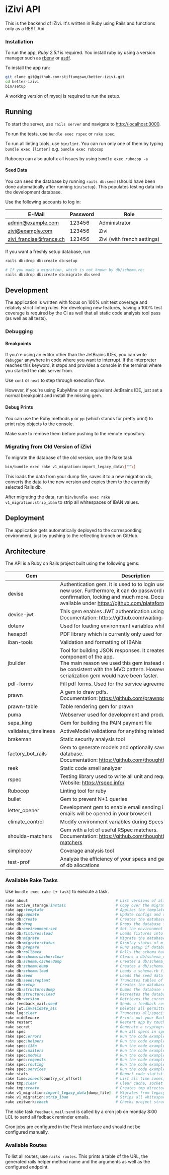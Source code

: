 # iZivi API

This is the backend of iZivi. It's written in Ruby using Rails and functions only as a REST Api.

### Installation

To run the app, *Ruby 2.5.1* is required. You install ruby by using a version manager such as [rbenv](https://github.com/rbenv/rbenv) or [asdf](https://github.com/asdf-vm/asdf). 

To install the app run:

```bash
git clone git@github.com:stiftungswo/better-izivi.git
cd better-izivi
bin/setup
```

A working version of mysql is required to run the setup.

## Running

To start the server, use `rails server` and navigate to [http://localhost:3000](http://localhost:3000). 

To run the tests, use `bundle exec rspec` or `rake spec`.

To run all linting tools, use `bin/lint`. You can run only one of them by typing `bundle exec [linter]` e.g. `bundle exec rubocop`

Rubocop can also autofix all issues by using `bundle exec rubocop -a`

#### Seed Data

You can seed the database by running `rails db:seed` (should have been done automatically after running `bin/setup`).
This populates testing data into the development database.

Use the following accounts to log in:

| E-Mail                  | Password | Role                        |
| ----------------------- | -------- | --------------------------- |
| admin@example.com       | 123456   | Administrator               |
| zivi@example.com        | 123456   | Zivi                        |
| zivi_francise@france.ch | 123456   | Zivi (with french settings) |

If you want a freshly setup database, run

```bash
rails db:drop db:create db:setup

# If you made a migration, which is not known by db/schema.rb:
rails db:drop db:create db:migrate db:seed
```

## Development

The application is written with focus on 100% unit test coverage and relativly strict linting rules. For developing new features, having a 100% test coverage is required by the CI as well that all static code analysis tool pass (as well as all tests).

### Debugging

#### Breakpoints

If you're using an editor other than the JetBrains IDEs, you can write `debugger` anywhere in code where you want to interrupt. If the interpreter reaches this keyword, it stops and provides a console in the terminal where you started the rails server from.

Use `cont` or `next` to step through execution flow.

However, if you're using RubyMine or an equivalent JetBrains IDE, just set a normal breakpoint and install the missing gem.

#### Debug Prints

You can use the Ruby methods `p` or `pp` (which stands for pretty print) to print ruby objects to the console.

Make sure to remove them before pushing to the remote repository.

### Migrating from Old Version of iZivi

To migrate the database of the old version, use the Rake task

```bash
bin/bundle exec rake v1_migration:import_legacy_data\[""\]
```

This loads the data from your dump file, saves it to a new migration db, converts the data to the new version and copies them to the currently selected Rails db.

After migrating the data, run `bin/bundle exec rake v1_migration:strip_iban` to strip all whitespaces of IBAN values.

## Deployment

The application gets automatically deployed to the corresponding environment, just by pushing to the reflecting branch on GitHub.

## Architecture

The API is a Ruby on Rails project built using the following gems:

| Gem                  | Description                                                                                                                                                                                                                                               |
| -------------------- | --------------------------------------------------------------------------------------------------------------------------------------------------------------------------------------------------------------------------------------------------------- |
| devise               | Authentication gem. It is used to to login users and to register new user. Furthermore, it can do password resets, confirmation, locking and much more. Documentation is available under https://github.com/plataformatec/devise                          |
| devise-jwt           | This gem enables JWT authentication using the devise gem. Documentation: https://github.com/waiting-for-dev/devise-jwt                                                                                                                                    |
| dotenv               | Used for loading environment variables while developing                                                                                                                                                                                                   |
| hexapdf              | PDF library which is currently only used for combining pdf files                                                                                                                                                                                          |
| iban-tools           | Validation and formatting of IBANs                                                                                                                                                                                                                        |
| jbuilder             | Tool for building JSON responses. It creates the "View" component of the app. <br/>The main reason we used this gem instead of serializing is to be consistent with the MVC pattern. However, the active record serialization gem would have been faster. |
| pdf-forms            | Fill pdf forms. Used for the service agreement                                                                                                                                                                                                            |
| prawn                | A gem to draw pdfs. Documentation: https://github.com/prawnpdf/prawn                                                                                                                                                                                      |
| prawn-table          | Table rendering gem for prawn                                                                                                                                                                                                                             |
| puma                 | Webserver used for development and production                                                                                                                                                                                                             |
| sepa_king            | Gem for building the PAIN payment file                                                                                                                                                                                                                    |
| validates_timeliness | ActiveModel validations for anything related to dates/time                                                                                                                                                                                                |
| brakeman             | Static security analysis tool                                                                                                                                                                                                                             |
| factory_bot_rails    | Gem to generate models and optionally save them to the testing database. Documentation: https://github.com/thoughtbot/factory_bot_rails                                                                                                                   |
| reek                 | Static code smell analyzer                                                                                                                                                                                                                                |
| rspec                | Testing library used to write all unit and request specs. Website: https://rspec.info/                                                                                                                                                                    |
| Rubocop              | Linting tool for ruby                                                                                                                                                                                                                                     |
| bullet               | Gem to prevent N+1 queries                                                                                                                                                                                                                                |
| letter_opener        | Development gem to enable email sending in browser (sent emails will be opened in your browser)                                                                                                                                                           |
| climate_control      | Modify environment variables during Specs                                                                                                                                                                                                                 |
| shoulda-matchers     | Gem with a lot of useful RSpec matchers. Documentation: https://github.com/thoughtbot/shoulda-matchers                                                                                                                                                    |
| simplecov            | Coverage analysis tool                                                                                                                                                                                                                                    |
| test-prof            | Analyze the efficiency of your specs and generate flamegraphs of db allocations                                                                                                                                                                           |

### Available Rake Tasks

Use `bundle exec rake [+ task]` to execute a task.

```ruby
rake about                                       # List versions of all Rails frameworks and the environment
rake active_storage:install                      # Copy over the migration needed to the application
rake app:template                                # Applies the template supplied by LOCATION=(/path/to/template) or URL
rake app:update                                  # Update configs and some other initially generated files (or use just update:configs or update:bin)
rake db:create                                   # Creates the database from DATABASE_URL or config/database.yml for the current RAILS_ENV (use db:create:all to create all databases in the config). Without RAILS_ENV or when RAILS_ENV is development, it defaults to creating the development and test databases
rake db:drop                                     # Drops the database from DATABASE_URL or config/database.yml for the current RAILS_ENV (use db:drop:all to drop all databases in the config). Without RAILS_ENV or when RAILS_ENV is development, it defaults to dropping the development and test databases
rake db:environment:set                          # Set the environment value for the database
rake db:fixtures:load                            # Loads fixtures into the current environment's database
rake db:migrate                                  # Migrate the database (options: VERSION=x, VERBOSE=false, SCOPE=blog)
rake db:migrate:status                           # Display status of migrations
rake db:prepare                                  # Runs setup if database does not exist, or runs migrations if it does
rake db:rollback                                 # Rolls the schema back to the previous version (specify steps w/ STEP=n)
rake db:schema:cache:clear                       # Clears a db/schema_cache.yml file
rake db:schema:cache:dump                        # Creates a db/schema_cache.yml file
rake db:schema:dump                              # Creates a db/schema.rb file that is portable against any DB supported by Active Record
rake db:schema:load                              # Loads a schema.rb file into the database
rake db:seed                                     # Loads the seed data from db/seeds.rb
rake db:seed:replant                             # Truncates tables of each database for current environment and loads the seeds
rake db:setup                                    # Creates the database, loads the schema, and initializes with the seed data (use db:reset to also drop the database first)
rake db:structure:dump                           # Dumps the database structure to db/structure.sql
rake db:structure:load                           # Recreates the databases from the structure.sql file
rake db:version                                  # Retrieves the current schema version number
rake feedback_mail:send                          # Sends a feedback reminder to all users who have completed a service lately
rake jwt:invalidate_all                          # Deletes all permitted JWT tokens
rake log:clear                                   # Truncates all/specified *.log files in log/ to zero bytes (specify which logs with LOGS=test,development)
rake middleware                                  # Prints out your Rack middleware stack
rake restart                                     # Restart app by touching tmp/restart.txt
rake secret                                      # Generate a cryptographically secure secret key (this is typically used to generate a secret for cookie sessions)
rake spec                                        # Run all specs in spec directory (excluding plugin specs)
rake spec:errors                                 # Run the code examples in spec/errors
rake spec:helpers                                # Run the code examples in spec/helpers
rake spec:i18n                                   # Run the code examples in spec/i18n
rake spec:mailers                                # Run the code examples in spec/mailers
rake spec:models                                 # Run the code examples in spec/models
rake spec:requests                               # Run the code examples in spec/requests
rake spec:routing                                # Run the code examples in spec/routing
rake spec:services                               # Run the code examples in spec/services
rake stats                                       # Report code statistics (KLOCs, etc) from the application or engine
rake time:zones[country_or_offset]               # List all time zones, list by two-letter country code (`rails time:zones[US]`), or list by UTC offset (`rails time:zones[-8]`)
rake tmp:clear                                   # Clear cache, socket and screenshot files from tmp/ (narrow w/ tmp:cache:clear, tmp:sockets:clear, tmp:screenshots:clear)
rake tmp:create                                  # Creates tmp directories for cache, sockets, and pids
rake v1_migration:import_legacy_data[dump_file]  # Migrates from legacy iZivi data to new data format
rake v1_migration:strip_iban                     # Strips all whitespaces from the IBAN
rake zeitwerk:check                              # Checks project structure for Zeitwerk compatibility
```

The rake task `feedback_mail:send` is called by a cron job on monday 8:00 LCL to send all fedback reminder emails.

Cron jobs are configured in the Plesk interface and should not be configured manually.

### Available Routes

To list all routes, use `rails routes`. This prints a table of the URL, the generated rails helper method name and the arguments as well as the configured endpoint.
